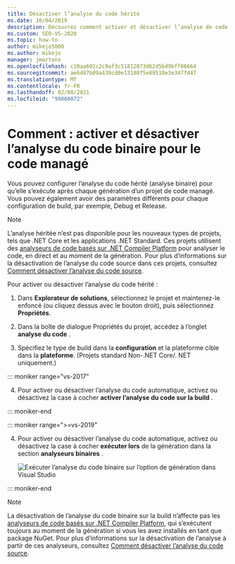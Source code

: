 ```yaml
---
title: Désactiver l’analyse du code hérité
ms.date: 10/04/2019
description: Découvrez comment activer et désactiver l’analyse de code binaire dans Visual Studio. Consultez Comment configurer cette fonctionnalité dans des projets de code managé.
ms.custom: SEO-VS-2020
ms.topic: how-to
author: mikejo5000
ms.author: mikejo
manager: jmartens
ms.openlocfilehash: c10aa602c2c9af3c51812073d62d5bd9bff06664
ms.sourcegitcommit: ae6d47b09a439cd0e13180f5e89510e3e347fd47
ms.translationtype: MT
ms.contentlocale: fr-FR
ms.lasthandoff: 02/08/2021
ms.locfileid: "99860072"
---
```

# <a name="how-to-enable-and-disable-binary-code-analysis-for-managed-code"></a>Comment : activer et désactiver l’analyse du code binaire pour le code managé

Vous pouvez configurer l’analyse du code hérité (analyse binaire) pour qu’elle s’exécute après chaque génération d’un projet de code managé. Vous pouvez également avoir des paramètres différents pour chaque configuration de build, par exemple, Debug et Release.

> [!NOTE]
> L’analyse héritée n’est pas disponible pour les nouveaux types de projets, tels que .NET Core et les applications .NET Standard. Ces projets utilisent des [analyseurs de code basés sur .NET Compiler Platform](roslyn-analyzers-overview.md) pour analyser le code, en direct et au moment de la génération. Pour plus d’informations sur la désactivation de l’analyse du code source dans ces projets, consultez [Comment désactiver l’analyse du code source](disable-code-analysis.md).

Pour activer ou désactiver l’analyse du code hérité :

1. Dans **Explorateur de solutions**, sélectionnez le projet et maintenez-le enfoncé (ou cliquez dessus avec le bouton droit), puis sélectionnez **Propriétés**.

2. Dans la boîte de dialogue Propriétés du projet, accédez à l’onglet **analyse du code** .

3. Spécifiez le type de build dans la **configuration** et la plateforme cible dans la **plateforme**. (Projets standard Non-.NET Core/. NET uniquement.)

::: moniker range="vs-2017"

4. Pour activer ou désactiver l’analyse du code automatique, activez ou désactivez la case à cocher **activer l’analyse du code sur la build** .

::: moniker-end

::: moniker range=">=vs-2019"

4. Pour activer ou désactiver l’analyse du code automatique, activez ou désactivez la case à cocher **exécuter lors** de la génération dans la section **analyseurs binaires** .

   ![Exécuter l’analyse du code binaire sur l’option de génération dans Visual Studio](media/run-on-build-binary-analyzers.png)

::: moniker-end

> [!NOTE]
> La désactivation de l’analyse du code binaire sur la build n’affecte pas les [analyseurs de code basés sur .NET Compiler Platform](roslyn-analyzers-overview.md), qui s’exécutent toujours au moment de la génération si vous les avez installés en tant que package NuGet. Pour plus d’informations sur la désactivation de l’analyse à partir de ces analyseurs, consultez [Comment désactiver l’analyse du code source](disable-code-analysis.md).
